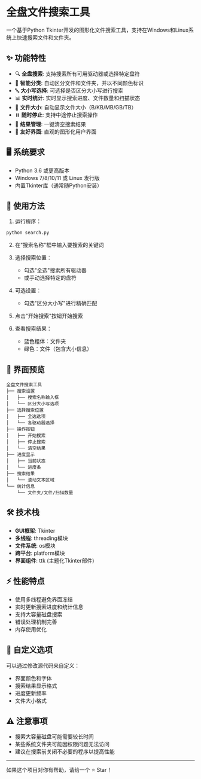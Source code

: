 # 全盘文件搜索工具

一个基于Python Tkinter开发的图形化文件搜索工具，支持在Windows和Linux系统上快速搜索文件和文件夹。

## ✨ 功能特性

- 🔍 **全盘搜索**: 支持搜索所有可用驱动器或选择特定盘符
- 📁 **智能分类**: 自动区分文件和文件夹，并以不同颜色标识
- 🔤 **大小写选择**: 可选择是否区分大小写进行搜索
- 📊 **实时统计**: 实时显示搜索进度、文件数量和扫描状态
- 📏 **文件大小**: 自动显示文件大小（B/KB/MB/GB/TB）
- ⏸️ **随时停止**: 支持中途停止搜索操作
- 🧹 **结果管理**: 一键清空搜索结果
- 🎨 **友好界面**: 直观的图形化用户界面

## 🖥️ 系统要求

- Python 3.6 或更高版本
- Windows 7/8/10/11 或 Linux 发行版
- 内置Tkinter库（通常随Python安装）


## 🚀 使用方法

1. 运行程序：
```bash
python search.py
```

2. 在"搜索名称"框中输入要搜索的关键词

3. 选择搜索位置：
   - 勾选"全选"搜索所有驱动器
   - 或手动选择特定的盘符

4. 可选设置：
   - 勾选"区分大小写"进行精确匹配

5. 点击"开始搜索"按钮开始搜索

6. 查看搜索结果：
   - 蓝色粗体：文件夹
   - 绿色：文件（包含大小信息）

## 📸 界面预览

```
全盘文件搜索工具
├── 搜索设置
│   ├── 搜索名称输入框
│   └── 区分大小写选项
├── 选择搜索位置
│   ├── 全选选项
│   └── 各驱动器选择
├── 操作按钮
│   ├── 开始搜索
│   ├── 停止搜索
│   └── 清空结果
├── 进度显示
│   ├── 当前状态
│   └── 进度条
├── 搜索结果
│   └── 滚动文本区域
└── 统计信息
    └── 文件夹/文件/扫描数量
```

## 🛠️ 技术栈

- **GUI框架**: Tkinter
- **多线程**: threading模块
- **文件系统**: os模块
- **跨平台**: platform模块
- **界面组件**: ttk (主题化Tkinter部件)


## ⚡ 性能特点

- 使用多线程避免界面冻结
- 实时更新搜索进度和统计信息
- 支持大容量磁盘搜索
- 错误处理机制完善
- 内存使用优化

## 🔧 自定义选项

可以通过修改源代码来自定义：

- 界面颜色和字体
- 搜索结果显示格式
- 进度更新频率
- 文件大小格式

## ⚠️ 注意事项

- 搜索大容量磁盘可能需要较长时间
- 某些系统文件夹可能因权限问题无法访问
- 建议在搜索前关闭不必要的程序以提高性能


---

如果这个项目对你有帮助，请给一个 ⭐ Star！
